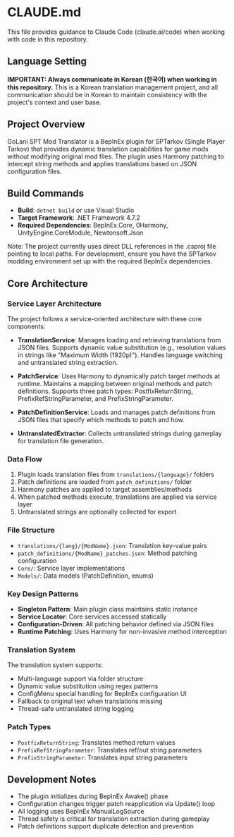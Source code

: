 # CLAUDE.md

This file provides guidance to Claude Code (claude.ai/code) when working with code in this repository.

## Language Setting

**IMPORTANT: Always communicate in Korean (한국어) when working in this repository.** This is a Korean translation management project, and all communication should be in Korean to maintain consistency with the project's context and user base.

## Project Overview

GoLani SPT Mod Translator is a BepInEx plugin for SPTarkov (Single Player Tarkov) that provides dynamic translation capabilities for game mods without modifying original mod files. The plugin uses Harmony patching to intercept string methods and applies translations based on JSON configuration files.

## Build Commands

- **Build**: `dotnet build` or use Visual Studio
- **Target Framework**: .NET Framework 4.7.2
- **Required Dependencies**: BepInEx.Core, 0Harmony, UnityEngine.CoreModule, Newtonsoft.Json

Note: The project currently uses direct DLL references in the .csproj file pointing to local paths. For development, ensure you have the SPTarkov modding environment set up with the required BepInEx dependencies.

## Core Architecture

### Service Layer Architecture
The project follows a service-oriented architecture with these core components:

- **TranslationService**: Manages loading and retrieving translations from JSON files. Supports dynamic value substitution (e.g., resolution values in strings like "Maximum Width (1920p)"). Handles language switching and untranslated string extraction.

- **PatchService**: Uses Harmony to dynamically patch target methods at runtime. Maintains a mapping between original methods and patch definitions. Supports three patch types: PostfixReturnString, PrefixRefStringParameter, and PrefixStringParameter.

- **PatchDefinitionService**: Loads and manages patch definitions from JSON files that specify which methods to patch and how.

- **UntranslatedExtractor**: Collects untranslated strings during gameplay for translation file generation.

### Data Flow
1. Plugin loads translation files from `translations/{language}/` folders
2. Patch definitions are loaded from `patch_definitions/` folder  
3. Harmony patches are applied to target assemblies/methods
4. When patched methods execute, translations are applied via service layer
5. Untranslated strings are optionally collected for export

### File Structure
- `translations/{lang}/{ModName}.json`: Translation key-value pairs
- `patch_definitions/{ModName}_patches.json`: Method patching configuration
- `Core/`: Service layer implementations
- `Models/`: Data models (PatchDefinition, enums)

### Key Design Patterns
- **Singleton Pattern**: Main plugin class maintains static instance
- **Service Locator**: Core services accessed statically
- **Configuration-Driven**: All patching behavior defined via JSON files
- **Runtime Patching**: Uses Harmony for non-invasive method interception

### Translation System
The translation system supports:
- Multi-language support via folder structure
- Dynamic value substitution using regex patterns
- ConfigMenu special handling for BepInEx configuration UI
- Fallback to original text when translations missing
- Thread-safe untranslated string logging

### Patch Types
- `PostfixReturnString`: Translates method return values
- `PrefixRefStringParameter`: Translates ref/out string parameters  
- `PrefixStringParameter`: Translates input string parameters

## Development Notes

- The plugin initializes during BepInEx Awake() phase
- Configuration changes trigger patch reapplication via Update() loop
- All logging uses BepInEx ManualLogSource
- Thread safety is critical for translation extraction during gameplay
- Patch definitions support duplicate detection and prevention